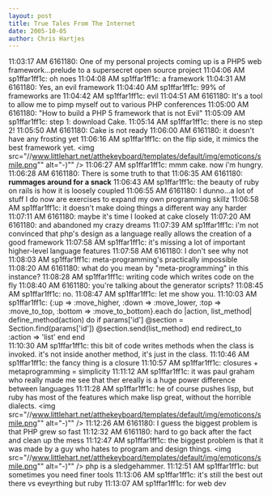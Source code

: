 ```yaml
--- 
layout: post
title: True Tales From The Internet
date: 2005-10-05
author: Chris Hartjes
---
```

11:03:17 AM 6161180: One of my personal projects coming up is a PHP5 web framework...prelude to a supersecret open source project
11:04:06 AM sp1ffar1ff1c: oh noes
11:04:08 AM sp1ffar1ff1c: a framework
11:04:31 AM 6161180: Yes, an evil framework
11:04:40 AM sp1ffar1ff1c: 99% of frameworks are
11:04:42 AM sp1ffar1ff1c: evil
11:04:51 AM 6161180: It's a tool to allow me to pimp myself out to various PHP conferences
11:05:00 AM 6161180: "How to build a PHP 5 framework that is not Evil"
11:05:09 AM sp1ffar1ff1c: step 1: download Cake.
11:05:14 AM sp1ffar1ff1c: there is no step 2!
11:05:50 AM 6161180: Cake is not ready
11:06:00 AM 6161180: it doesn't have any frosting yet
11:06:16 AM sp1ffar1ff1c: on the flip side, it mimics the best framework yet. <img src="//www.littlehart.net/atthekeyboard/templates/default/img/emoticons/smile.png"" alt="-)"" />
11:06:27 AM sp1ffar1ff1c: mmm cake. now i'm hungry.
11:06:28 AM 6161180: There is some truth to that
11:06:35 AM 6161180: <strong>rummages around for a snack</strong>
11:06:43 AM sp1ffar1ff1c: the beauty of ruby on rails is how it is loosely coupled
11:06:55 AM 6161180: I dunno...a lot of stuff I do now are exercises to expand my own programming skillz
11:06:58 AM sp1ffar1ff1c: it doesn't make doing things a different way any harder
11:07:11 AM 6161180: maybe it's time I looked at cake closely
11:07:20 AM 6161180: and abandoned my crazy dreams
11:07:39 AM sp1ffar1ff1c: i'm not convinced that php's design as a language really allows the creation of a good framework
11:07:58 AM sp1ffar1ff1c: it's missing a lot of important higher-level language features
11:07:58 AM 6161180: I don't see why not
11:08:03 AM sp1ffar1ff1c: meta-programming's practically impossible 
11:08:20 AM 6161180: what do you mean by "meta-programming" in this instance?
11:08:28 AM sp1ffar1ff1c: writing code which writes code on the fly
11:08:40 AM 6161180: you're talking about the generator scripts?
11:08:45 AM sp1ffar1ff1c: no.
11:08:47 AM sp1ffar1ff1c: let me show you.
11:10:03 AM sp1ffar1ff1c:    {:up =&gt; :move_higher, :down =&gt; :move_lower, :top =&gt; :move_to_top, :bottom =&gt; :move_to_bottom}.each do |action, list_method|
   define_method(action) do
        if params['id']
              @section = Section.find(params['id'])
              @section.send(list_method)
        end
        redirect_to :action =&gt; 'list'
      end
    end  
11:10:30 AM sp1ffar1ff1c: this bit of code writes methods when the class is invoked. it's not inside another method, it's just in the class. 
11:10:46 AM sp1ffar1ff1c: the fancy thing is a closure
11:10:57 AM sp1ffar1ff1c: closures + metaprogramming = simplicity
11:11:12 AM sp1ffar1ff1c: it was paul graham who really made me see that ther ereally is a huge power difference between languages
11:11:28 AM sp1ffar1ff1c: he of course pushes lisp, but ruby has most of the features which make lisp great, without the horrible dialects. <img src="//www.littlehart.net/atthekeyboard/templates/default/img/emoticons/smile.png"" alt="-)"" />
11:12:26 AM 6161180: I guess the biggest problem is that PHP grew so fast
11:12:32 AM 6161180: hard to go back after the fact and clean up the mess
11:12:47 AM sp1ffar1ff1c: the biggest problem is that it was made by a guy who hates to program and design things. <img src="//www.littlehart.net/atthekeyboard/templates/default/img/emoticons/smile.png"" alt="-)"" /> php is a sledgehammer.
11:12:51 AM sp1ffar1ff1c: but sometimes you need finer tools
11:13:06 AM sp1ffar1ff1c: it's still the best out there vs eveyrthing but ruby
11:13:07 AM sp1ffar1ff1c: for web dev
